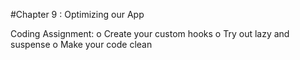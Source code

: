 #Chapter 9 : Optimizing our App

Coding Assignment:
o Create your custom hooks
o Try out lazy and suspense
o Make your code clean
